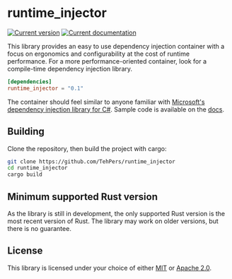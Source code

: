 # runtime_injector
[![Current version][crate-badge]][crates-io]
[![Current documentation][doc-badge]][docs]

This library provides an easy to use dependency injection container with a focus on ergonomics and configurability at the cost of runtime performance. For a more performance-oriented container, look for a compile-time dependency injection library.

```toml
[dependencies]
runtime_injector = "0.1"
```

The container should feel similar to anyone familiar with [Microsoft's dependency injection library for C#][Microsoft.Extensions.DependencyInjection]. Sample code is available on the [docs].

## Building

Clone the repository, then build the project with cargo:

```bash
git clone https://github.com/TehPers/runtime_injector
cd runtime_injector
cargo build
```

## Minimum supported Rust version

As the library is still in development, the only supported Rust version is the most recent version of Rust. The library may work on older versions, but there is no guarantee.

## License

This library is licensed under your choice of either [MIT](./LICENSE-MIT) or [Apache 2.0](./LICENSE-APACHE).

[crate-badge]: https://img.shields.io/crates/v/runtime_injector?style=flat-square
[doc-badge]: https://docs.rs/runtime_injector/badge.svg?style=flat-square
[crates-io]: https://crates.io/crates/runtime_injector
[docs]: https://docs.rs/runtime_injector
[Microsoft.Extensions.DependencyInjection]: (https://www.nuget.org/packages/Microsoft.Extensions.DependencyInjection)
